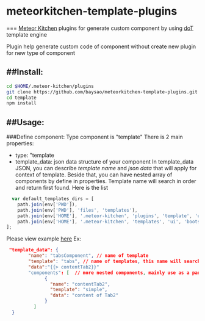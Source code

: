 # meteorkitchen-template-plugins
===
[Meteor Kitchen](http://www.meteorkitchen.com/)  plugins for generate custom component by using [doT](http://olado.github.io/doT/) template engine

Plugin help generate custom code of component without create new plugin for new type of component

##Install: 
---
```sh
cd $HOME/.meteor-kitchen/plugins
git clone https://github.com/baysao/meteorkitchen-template-plugins.git template
cd template
npm install
```

##Usage:
----
###Define component:
Type component is "template"
There is 2 main properties:
- type: "template
- template_data: json data structure of your component
In template_data JSON, you can describe *template name* and *json data* that will apply for context of template. Beside that, you can have nested array of components by define in properties.
Template name will search in order and return first found. Here is the list
```js
  var default_templates_dirs = [
    path.join(env['PWD']),
    path.join(env['PWD'], 'files', 'templates'),
    path.join(env['HOME'], '.meteor-kitchen', 'plugins', 'template', 'ui'),
    path.join(env['HOME'], '.meteor-kitchen', 'templates', 'ui', 'bootstrap3', 'components')
];
```

Please view example [here](https://github.com/baysao/meteorkitchen-template-plugins/tree/master/examples/tabs) 
Ex: 
```json
 "template_data": {
        "name": "tabsComponent", // name of template
        "template": "tabs", // name of templates, this name will search in templates directory default file tabs.html and tabs.js 
        "data":"{{> contentTab2}}"
        "components": [  // more nested components, mainly use as a partial of component
              {
                "name": "contentTab2",
                "template": "simple",
                "data": "content of Tab2"
              }
          ]
  }
```
